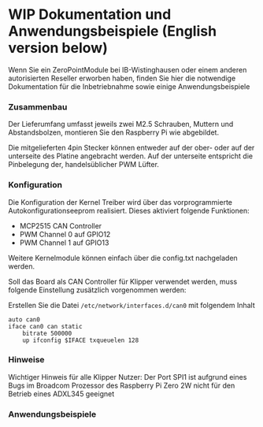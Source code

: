 # WIP Dokumentation und Anwendungsbeispiele (English version below)

Wenn Sie ein ZeroPointModule bei IB-Wistinghausen oder einem anderen autorisierten Reseller erworben haben, finden Sie hier die notwendige Dokumentation für die Inbetriebnahme sowie einige Anwendungsbeispiele

### Zusammenbau
Der Lieferumfang umfasst jeweils zwei M2.5 Schrauben, Muttern und Abstandsbolzen, montieren Sie den Raspberry Pi wie abgebildet.

Die mitgelieferten 4pin Stecker können entweder auf der ober- oder auf der unterseite des Platine angebracht werden. Auf der unterseite entspricht die Pinbelegung der, handelsüblicher PWM Lüfter.


### Konfiguration

Die Konfiguration der Kernel Treiber wird über das vorprogrammierte Autokonfigurationseeprom realisiert. Dieses aktiviert folgende Funktionen:
- MCP2515 CAN Controller
- PWM Channel 0 auf GPIO12
- PWM Channel 1 auf GPIO13

Weitere Kernelmodule können einfach über die config.txt nachgeladen werden.

Soll das Board als CAN Controller für Klipper verwendet werden, muss folgende Einstellung zusätzlich vorgenommen werden:

Erstellen Sie die Datei `/etc/network/interfaces.d/can0` mit folgendem Inhalt

```
auto can0
iface can0 can static
    bitrate 500000
    up ifconfig $IFACE txqueuelen 128
```


### Hinweise

Wichtiger Hinweis für alle Klipper Nutzer: Der Port SPI1 ist aufgrund eines Bugs im Broadcom Prozessor des Raspberry Pi Zero 2W nicht für den Betrieb eines ADXL345 geeignet


### Anwendungsbeispiele


